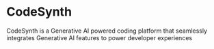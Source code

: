 # CodeSynth

CodeSynth is a Generative AI powered coding platform that seamlessly integrates Generative AI features to power developer experiences